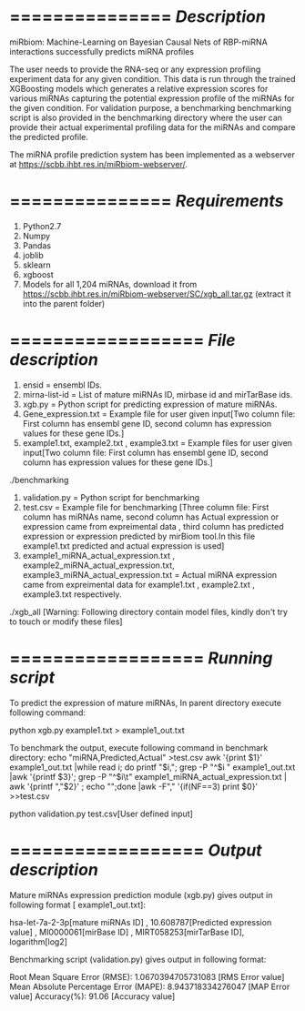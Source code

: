 ===============
*Description*
===============
miRbiom: Machine-Learning on Bayesian Causal Nets of RBP-miRNA interactions successfully predicts miRNA profiles

The user needs to provide the RNA-seq or any expression profiling experiment data for any given condition. This data is run through the trained XGBoosting models which generates a relative expression scores for various miRNAs capturing the potential expression profile of the miRNAs for the given condition. For validation purpose, a benchmarking benchmarking script is also provided in the benchmarking directory where the user can provide their actual experimental profiling data for the miRNAs and compare the predicted profile. 

The miRNA profile prediction system has been implemented as a webserver at https://scbb.ihbt.res.in/miRbiom-webserver/. 



===============
*Requirements*
===============
1. Python2.7
2. Numpy
3. Pandas
4. joblib
5. sklearn
6. xgboost
7. Models for all 1,204 miRNAs, download it from https://scbb.ihbt.res.in/miRbiom-webserver/SC/xgb_all.tar.gz (extract it into the parent folder)

==================
*File description*
==================

1. ensid = ensembl IDs.
2. mirna-list-id = List of mature miRNAs ID, mirbase id and mirTarBase ids.
3. xgb.py = Python script for predicting expression of mature miRNAs.
4. Gene_expression.txt = Example file for user given input[Two column file: First column has ensembl gene ID, second column has expression values for these gene IDs.]
5. example1.txt, example2.txt , example3.txt = Example files for user given input[Two column file: First column has ensembl gene ID, second column has expression values for these gene IDs.]


./benchmarking

1. validation.py = Python script for benchmarking
2. test.csv = Example file for benchmarking [Three column file: First column has miRNAs name, second column has Actual expression or expression came from expreimental data , third column has predicted expression or expression predicted by mirBiom tool.In this file example1.txt predicted and actual expression is used]
3. example1_miRNA_actual_expression.txt , example2_miRNA_actual_expression.txt, example3_miRNA_actual_expression.txt = Actual miRNA expression came from expreimental data for example1.txt , example2.txt , example3.txt respectively.


./xgb_all
[Warning: Following directory contain model files, kindly don't try to touch or modify these files]

==================
*Running script*
==================
To predict the expression of mature miRNAs, In parent directory execute following command:

python xgb.py example1.txt > example1_out.txt


To benchmark the output, execute following command in benchmark directory:
echo "miRNA,Predicted,Actual" >test.csv
awk '{print $1}' example1_out.txt |while read i; do printf "$i,";  grep -P "^$i " example1_out.txt |awk '{printf $3}'; grep -P "^$i\t" example1_miRNA_actual_expression.txt | awk '{printf ","$2}' ; echo "";done  |awk -F"," '{if(NF==3) print $0}' >>test.csv

python validation.py test.csv[User defined input]

==================
*Output description*
==================

Mature miRNAs expression prediction module (xgb.py) gives output in following format [ example1_out.txt]:

hsa-let-7a-2-3p[mature miRNAs ID] , 10.608787[Predicted expression value] , MI0000061[mirBase ID] , MIRT058253[mirTarBase ID], logarithm[log2]

Benchmarking script (validation.py) gives output in following format:

Root Mean Square Error (RMSE):  1.0670394705731083 [RMS Error value]
Mean Absolute Percentage Error (MAPE): 8.943718334276047 [MAP Error value]
Accuracy(%):  91.06 [Accuracy value]

